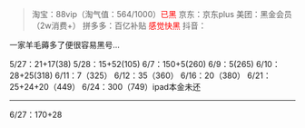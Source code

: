 > 淘宝：88vip（淘气值：564/1000）<font color="#ff0000">已黑</font>
> 京东：京东plus
> 美团：黑金会员（2w消费+）
> 拼多多：百亿补贴 <font color="#ff0000">感觉快黑</font>
> 抖音： 

一家羊毛薅多了便很容易黑号...

5/27：21+17(38)
5/28：15+52(105)
6/7：150+5(260)
6/9：5(265)
6/10：28+25(318)
6/11：7（325）
6/12：35（360）
6/16：20（380）
6/21：25+24+20（449）
6/24：300（749）ipad本金未还

---

6/27：170+28


